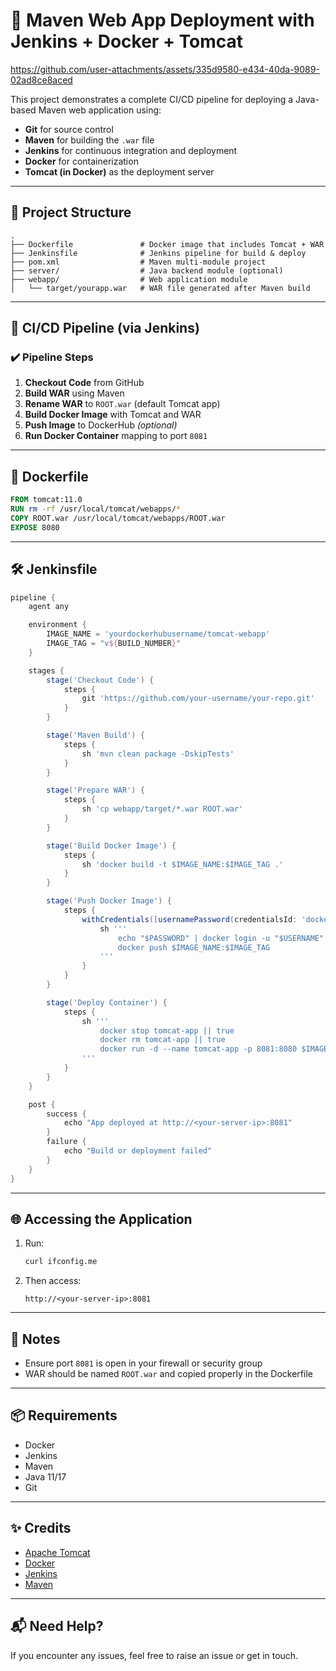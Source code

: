 # 🧱 Maven Web App Deployment with Jenkins + Docker + Tomcat
https://github.com/user-attachments/assets/335d9580-e434-40da-9089-02ad8ce8aced

This project demonstrates a complete CI/CD pipeline for deploying a Java-based Maven web application using:

- **Git** for source control
- **Maven** for building the `.war` file
- **Jenkins** for continuous integration and deployment
- **Docker** for containerization
- **Tomcat (in Docker)** as the deployment server

---

## 📁 Project Structure

```
.
├── Dockerfile               # Docker image that includes Tomcat + WAR
├── Jenkinsfile              # Jenkins pipeline for build & deploy
├── pom.xml                  # Maven multi-module project
├── server/                  # Java backend module (optional)
├── webapp/                  # Web application module
│   └── target/yourapp.war   # WAR file generated after Maven build
```

---

## 🚀 CI/CD Pipeline (via Jenkins)

### ✔️ Pipeline Steps

1. **Checkout Code** from GitHub
2. **Build WAR** using Maven
3. **Rename WAR** to `ROOT.war` (default Tomcat app)
4. **Build Docker Image** with Tomcat and WAR
5. **Push Image** to DockerHub *(optional)*
6. **Run Docker Container** mapping to port `8081`

---

## 🐳 Dockerfile

```dockerfile
FROM tomcat:11.0
RUN rm -rf /usr/local/tomcat/webapps/*
COPY ROOT.war /usr/local/tomcat/webapps/ROOT.war
EXPOSE 8080
```

---

## 🛠 Jenkinsfile

```groovy
pipeline {
    agent any

    environment {
        IMAGE_NAME = 'yourdockerhubusername/tomcat-webapp'
        IMAGE_TAG = "v${BUILD_NUMBER}"
    }

    stages {
        stage('Checkout Code') {
            steps {
                git 'https://github.com/your-username/your-repo.git'
            }
        }

        stage('Maven Build') {
            steps {
                sh 'mvn clean package -DskipTests'
            }
        }

        stage('Prepare WAR') {
            steps {
                sh 'cp webapp/target/*.war ROOT.war'
            }
        }

        stage('Build Docker Image') {
            steps {
                sh 'docker build -t $IMAGE_NAME:$IMAGE_TAG .'
            }
        }

        stage('Push Docker Image') {
            steps {
                withCredentials([usernamePassword(credentialsId: 'dockerhub-creds', usernameVariable: 'USERNAME', passwordVariable: 'PASSWORD')]) {
                    sh '''
                        echo "$PASSWORD" | docker login -u "$USERNAME" --password-stdin
                        docker push $IMAGE_NAME:$IMAGE_TAG
                    '''
                }
            }
        }

        stage('Deploy Container') {
            steps {
                sh '''
                    docker stop tomcat-app || true
                    docker rm tomcat-app || true
                    docker run -d --name tomcat-app -p 8081:8080 $IMAGE_NAME:$IMAGE_TAG
                '''
            }
        }
    }

    post {
        success {
            echo "App deployed at http://<your-server-ip>:8081"
        }
        failure {
            echo "Build or deployment failed"
        }
    }
}
```

---

## 🌐 Accessing the Application

1. Run:
    ```bash
    curl ifconfig.me
    ```
2. Then access:
    ```
    http://<your-server-ip>:8081
    ```

---

## 🔐 Notes

- Ensure port `8081` is open in your firewall or security group
- WAR should be named `ROOT.war` and copied properly in the Dockerfile

---

## 📦 Requirements

- Docker
- Jenkins
- Maven
- Java 11/17
- Git

---

## ✨ Credits

- [Apache Tomcat](https://tomcat.apache.org/)
- [Docker](https://www.docker.com/)
- [Jenkins](https://www.jenkins.io/)
- [Maven](https://maven.apache.org/)

---

## 📬 Need Help?

If you encounter any issues, feel free to raise an issue or get in touch.
